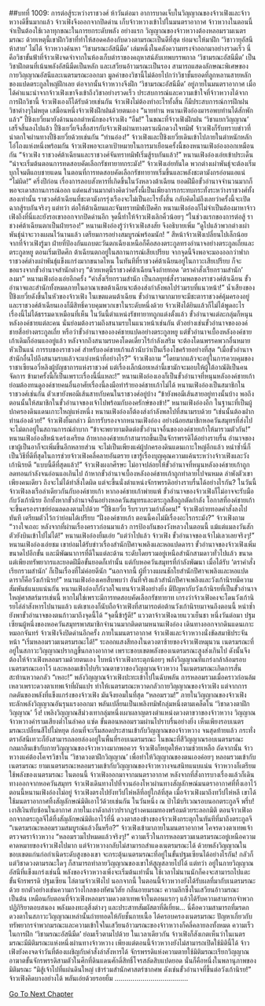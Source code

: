 ##บทที่ 1009: การต่อสู้ระหว่างราชวงศ์
ห้าวันต่อมา อาการบาดเจ็บในวิญญาณของจ้าวเฟิงและจ้าวหวางดีขึ้นมากแล้ว
จ้าวเฟิงจึงออกจากปิดด่าน เก็บจ้าวหวางเข้าไปในมนตราอากาศ จ้าวหวางในตอนนี้จำเป็นต้องใช้เวลาทุกขณะในการยกระดับพลัง
อย่างแรก วิญญาณของจ้าวหวางต้องหลอมรวมเนตรมรณะ ด้วยเหตุนี้เขาฝึกวิชาที่ทำให้สอดคล้องกับดวงตามรณะเป็นดีที่สุด ย่อมจะให้มาฝึก ‘วิชาวายุอัสนีห้าสาย’ ไม่ได้
จ้าวหวางค้นหา ‘วิชามรณะอัสนีมืด’ เล่มหนึ่งในคลังความทรงจำออกมาอย่างรวดเร็ว
นี่คือวิชาขั้นฟ้าที่จ้าวเฟิงจดจำจากในห้องเก็บตำราของคฤหาสน์ลับเทพบรรพกาล
‘วิชามรณะอัสนีมืด’ เป็นวิชาฝึกตนที่เน้นพลังอัสนีมืดเป็นหลัก และเสวียนอ้าวมรณะเป็นรอง สามารถแสดงลักษณะพิเศษของกายวิญญาณอัสนีและเนตรมรณะออกมา
มูลค่าของวิชานี้ไม่ด้อยไปกว่าวิชาชั้นยอดที่ลูกหลานสายหลักของแปดตระกูลใหญ่ฝึกเลย
ต่อจากนั้นจ้าวหวางจึงฝึก ‘วิชามรณะอัสนีมืด’ อยู่ภายในมนตราอากาศ เมื่อได้คำแนะนำจากจ้าวเฟิงเขาจึงเข้าถึงวิชาอย่างรวดเร็ว
ประสบการณ์และความเข้าใจที่จ้าวหวางได้จากการฝึกวิชานี้ จ้าวเฟิงเองก็ได้รับด้วยเช่นกัน
จ้าวเฟิงไม่ต้องทำอะไรทั้งสิ้น ก็มีประสบการณ์การฝึกฝนวิชาต่างๆไม่หยุด เสมือนหนึ่งจ้าวเฟิงฝึกฝนด้วยตนเอง
“นายท่าน หนานเฟิงอ๋องมารอพบท่านได้สักพักแล้ว”
ปี้ชิงเยวี่ยมายังด้านนอกตำหนักของจ้าวเฟิง
“อืม!”
ในขณะที่จ้าวเฟิงฝึกฝน ‘วิชาแยกวิญญาณ’ เสร็จสิ้นลงไปแล้ว ปี้ชิงเยวี่ยจึงสื่อสารกับจ้าวเฟิงผ่านทางตราผนึกดวงใจทมิฬ
จ้าวเฟิงก็รับทราบข่าวที่น่าตกใจผ่านทางปี้ชิงเยวี่ยด้วยเช่นกัน
“ท่านอ๋อง!”
จ้าวเฟิงและปี้ชิงเยวี่ยเดินเข้าไปภายในตำหนักหลักโอ่โถงแห่งหนึ่งพร้อมกัน
จ้าวเฟิงพอจะเดาเป้าหมายในการมาเยือนครั้งนี้ของหนานเฟิงอ๋องออกเหมือนกัน
“จ้าวเฟิง ราชวงศ์ต้าเฉียนและราชวงศ์จันทราทมิฬเริ่มสู้รบกันแล้ว!”
หนานเฟิงอ๋องเอ่ยเข้าประเด็น
“น่าจะเริ่มต้นตอนการทดสอบคัดเลือกรัชทายาทกระมัง!”
จ้าวเฟิงเอ่ยทันใด
พวกต่างเผ่าพันธุ์จะต้องเริ่มบุกโจมตีแถบชายแดน ในตอนที่การทดสอบคัดเลือกรัชทายาทเริ่มขึ้นและพลังชะตามังกรอ่อนแอแน่
“ไม่ผิด!”
ครึ่งปีก่อน เรื่องการลอบสังหารที่เกิดขึ้นในวังหลวงต้าเฉียน ยอดฝีมือขั้วอำนาจจำนวนมากก็พอจะเดาสถานการณ์ออก
แต่คนส่วนมากต่างคิดว่าครั้งนี้เป็นเพียงการกระทบกระทั่งระหว่างราชวงศ์ทั้งสองเท่านั้น ราชวงศ์ต้าเฉียนที่ชะตามังกรรุ่งเรืองจะไม่เป็นอะไรทั้งสิ้น
กลับคิดไม่ถึงเลยว่าครั้งนี้จะเปิดฉากสู้รบกันจริงๆ
แต่ทว่า ต่อให้ต้าเฉียนและจันทราทมิฬเปิดศึก หนานเฟิงอ๋องก็ไม่จำเป็นต้องมาหาจ้าวเฟิงถึงที่นี่และยังรอเขาออกจากปิดด่านอีก จุดนี้ทำให้จ้าวเฟิงเลิกคิ้วน้อยๆ
“ในช่วงแรกของการต่อสู้ ราชวงศ์ต้าเฉียนตกเป็นฝ่ายรอง!”
หนานเฟิงอ๋องรู้ว่าจ้าวเฟิงสงสัย จึงอธิบายเพิ่ม
“ดูไปแล้วพวกต่างเผ่าพันธุ์น่าจะวางแผนไว้นานแล้ว เตรียมการอย่างสมบูรณ์พร้อมนัก! ”
สีหน้าจ้าวเฟิงเปลี่ยนไปเล็กน้อย
จากที่จ้าวเฟิงรู้มา ฝ่ายที่ป้องกันแถบตะวันตกเฉียงเหนือก็คือสองตระกูลทรงอำนาจอย่างตระกูลเถี่ยและตระกูลหยู
ตอนเริ่มเปิดศึก ต้าเฉียนตกอยู่ในสถานการณ์เสียเปรียบ จากจุดนี้จึงพอจะมองออกว่าฟากราชวงศ์ต่างเผ่าพันธุ์แข็งแกร่งมากขนาดไหน
ในทันทีที่ราชวงศ์ต้าเฉียนอยู่ในภาวะเสียเปรียบ ก็จะขอแรงจากขั้วอำนาจสำนักต่างๆ
“ด้วยเหตุนี้ราชวงศ์ต้าเฉียนจึงถ่ายทอด ‘ตราคำสั่งเรียกรวมสำนัก’ ลงมา”
หนานเฟิงอ๋องเอ่ยอีกครั้ง
“คำสั่งเรียกรวมสำนัก เป็นกลยุทธ์สั่งรวมพลของราชวงศ์ต้าเฉียน ขั้วอำนาจและสำนักทั้งหมดภายในอาณาเขตต้าเฉียนจะต้องส่งกำลังพลไปร่วมรบที่แนวหน้า!”
น้ำเสียงของปี้ชิงเยวี่ยดังขึ้นในหัวของจ้าวเฟิง
ในเขตแดนต้าเฉียน ขั้วอำนาจมากมายจะมีชะตาราชวงศ์คุ้มครองอยู่ และราชวงศ์ต้าเฉียนเองก็มีสิทธิ์ควบคุมพวกเขาในระดับหนึ่งด้วย
จ้าวเฟิงได้ยินแล้วก็ไม่ได้พูดอะไร
เรื่องนี้ไม่ได้ธรรมดาเหมือนที่เห็น
ในวันนี้ตำแหน่งรัชทายาทถูกแต่งตั้งแล้ว ขั้วอำนาจแต่ละกลุ่มก็หนุนหลังองค์ชายแต่ละคน
นั่นย่อมต้องรวมถึงสนามรบในแนวหน้าเช่นกัน ตัวอย่างเช่นขั้วอำนาจขององค์ชายสี่อย่างตระกูลเถี่ย หรือว่าขั้วอำนาจขององค์ชายแปดอย่างตระกูลหยู
แต่ขั้วอำนาจเบื้องหลังองค์ชายเก้าเดิมก็อ่อนแออยู่แล้ว หลังจากถึงสนามรบคงโดดเดี่ยวไร้กำลังเสริม จะต้องโดนพรรคพวกอื่นหมายหัวเป็นแน่
การรบของราชวงศ์ สำหรับองค์ชายเก้าแล้วนับว่าเป็นเรื่องโชคร้ายอย่างที่สุด
“เมื่อขั้วอำนาจสำนักอื่นไปถึงสนามรบแล้วจะแบ่งหน้าที่อย่างไร?”
จ้าวเฟิงถาม
“โดยมากแล้วจะอยู่ในการควบคุมของราชาเซียนอวี่หลิงผู้บัญชาการแห่งราชวงศ์ แต่เรื่องเล็กน้อยเหล่านี้เขามักจะมอบให้ผู้ใต้อาณัติเป็นคนจัดการ ข้ามาครั้งนี้ก็เป็นเพราะเรื่องนี้นี่แหละ!”
หนานเฟิงอ๋องเองก็เป็นขั้วอำนาจที่หนุนหลังองค์ชายเก้า ย่อมต้องทนดูองค์ชายคนอื่นอาศัยเรื่องนี้ลงมือทำร้ายองค์ชายเก้าไม่ได้
หนานเฟิงอ๋องเป็นสมาชิกในราชวงศ์เช่นกัน ตัวเขายังพอมีเส้นสายกับคนในราชวงศ์อยู่บ้าง
“ข้ายังพอมีเส้นสายอยู่ทางนั้นบ้าง พอถึงตอนนั้นให้สมาชิกในขั้วอำนาจของเจ้าไปพร้อมกับองครักษ์ของข้า!”
หนานเฟิงอ๋องอีก
ในฐานะที่เป็นผู้ปกครองดินแดนเกาะใหญ่แห่งหนึ่ง หนานเฟิงอ๋องก็ต้องส่งกำลังพลไปที่สนามรบด้วย
“เช่นนั้นต้องฝากท่านอ๋องด้วย!”
จ้าวเฟิงยิ้มกล่าว
มีการรับรองจากหนานเฟิงอ๋อง อย่างน้อยสมาชิกหอควันสมุทรที่ส่งไปจะไม่ตกอยู่ในสถานการณ์ลำบาก
“ข้าจะพยายามติดต่อขั้วอำนาจอื่นขององค์ชายเก้าให้มารวมตัวกัน!”
หนานเฟิงอ๋องสีหน้าเคร่งเครียด
ถ้าหากองค์ชายเก้าสามารถขึ้นเป็นจักรพรรดิได้อย่างราบรื่น อำนาจของเขาผู้เป็นอาก็จะเพิ่มขึ้นอีกหลายส่วน จะไม่เป็นเพียงแค่ผู้ปกครองดินแดนเกาะใหญ่อีกแล้ว
หนำซ้ำนี่ก็เป็นวิธีที่ดีที่สุดในการช่วยจ้าวเฟิงคลี่คลายอันตราย เขารู้เรื่องบุญคุณความแค้นระหว่างจ้าวเฟิงและวังเก้านิรยดี
“แบบนี้ดีที่สุดแล้ว!”
จ้าวเฟิงผงกศีรษะ
ไม่อาจปล่อยให้ขั้วอำนาจที่หนุนหลังองค์ชายเก้าถูกลดทอนกำลังจนอ่อนแอเกินไป
ถ้าหากขั้วอำนาจเบื้องหลังองค์ชายเก้าถูกทำลายไปจนหมด ลำพังตัวเขาเพียงคนเดียว ถึงจะไม่ได้ทำสิ่งใดผิด แต่จะขึ้นนั่งตำแหน่งจักรพรรดิอย่างราบรื่นได้อย่างไรกัน?
ในวันนี้ จ้าวเฟิงลงเรือลำเดียวกันกับองค์ชายเก้า
หากองค์ชายเก้าพ่ายแพ้ ขั้วอำนาจของจ้าวเฟิงก็ไม่อาจจะรับมือกับวังเก้านิรย
อีกทั้งหากขั้วอำนาจอื่นอย่างหอควันสมุทรและตระกูลสือถูกตัดกำลัง โอกาสที่องค์ชายเก้าจะขึ้นครองราชย์ย่อมลดลงตามไปด้วย
“ปี้ชิงเยวี่ย รีบรวบรวมกำลังคน!”
จ้าวเฟิงถ่ายทอดคำสั่งลงไปทันที
เตรียมตัวไว้กว่าย่อมได้เปรียบ
“ฝั่งองค์ชายเก้า ตอนนี้คงไม่มีเรื่องอะไรกระมัง?”
จ้าวเฟิงถาม
“วางใจเถอะ หลังจากที่ผ่านเรื่องคราวก่อนมาแล้ว การป้องกันของวังหลวงในตอนนี้ แม้แต่แมลงวันสักตัวยังบินเข้าไปไม่ได้!”
หนานเฟิงอ๋องยิ้มเอ่ย
“แต่ว่าไปแล้ว จ้าวเฟิง ขั้วอำนาจของเจ้าไม่เลวเลยจริงๆ!”
หนานเฟิงอ๋องเอ่ยชม
เขาย่อมได้รับข่าวเรื่องสำนักปีศาจเพลิงและหอแปดดารา
ขั้วอำนาจของจ้าวเฟิงเพิ่มขนาดไปอีกขั้น และมีพัฒนาการที่ดีในแต่ละด้าน ระดับโดยรวมอยู่เหนือสำนักสามดาวทั่วไปแล้ว ขนาดแต่เพียงทรัพยากรและยอดฝีมือขั้นยอดก็เท่านั้น
แต่กับหอควันสมุทรที่กำลังพัฒนา เมื่อได้รับ ‘ตราคำสั่งเรียกรวมสำนัก’ ก็เป็นเรื่องที่ไม่ค่อยดีนัก
“นอกจากนี้ ผู้ที่วางแผนชักใยสำนักปีศาจเพลิงและหอแปดดาราก็คือวังเก้านิรย!”
หนานเฟิงอ๋องเคยสืบพบว่า อันที่จริงแล้วสำนักปีศาจเพลิงและวังเก้านิรยมีความสัมพันธ์แนบแน่นกัน
หนานเฟิงอ๋องก็กังวลใจแทนจ้าวเฟิงอย่างยิ่ง มีปัญหากับวังเก้านิรยที่เป็นขั้วอำนาจใหญ่ศาสตร์มารเช่นนี้ หากไม่ใช่เพราะมีการทดสอบคัดเลือกรัชทายาท เกรงว่าจ้าวเฟิงคงจะโดนวังเก้านิรยไล่ล่าสังหารไปนานแล้ว
แต่เขาเองก็นับถือจ้าวเฟิงที่สามารถต่อต้านวังเก้านิรยมาจนถึงตอนนี้ หนำซ้ำยังพาขั้วอำนาจของตนก้าวมาถึงจุดนี้ได้
“จุดนี้ข้ารู้ดี!”
แววตาจ้าวเฟิงฉายแววเย็นชา
หนึ่งวันต่อมา
ปฐมเซียนผู้หนึ่งของหอควันสมุทรพาสมาชิกจำนวนมากติดตามหนานเฟิงอ๋อง เดินทางออกจากดินแดนเกาะหมอกจันทร์
จ้าวเฟิงจึงปิดด่านอีกครั้ง
ภายในมนตราอากาศ
จ้าวเฟิงและจ้าวหวางนั่งขัดสมาธิประจันหน้า
“เริ่มหลอมรวมเนตรมรณะได้!”
ระลอกแสงสีทองในดวงตาซ้ายของจ้าวเฟิงหมุนวน เนตรมรณะที่อยู่ในสภาวะวิญญาณปรากฏขึ้นกลางอากาศ
เพราะขอบเขตพลังของเนตรมรณะสูงส่งเกินไป ดังนั้นจึงต้องให้จ้าวเฟิงหลอมรวมด้วยตนเอง
ใบหน้าจ้าวเฟิงกระตุกน้อยๆ พลังวิญญาณที่แกร่งกล้าล้อมรอบเนตรมรณะเอาไว้ และหลอมเข้าไปบริเวณตาขวาของวิญญาณจ้าวหวาง
ในเนตรมรณะเกิดการสั่นสะท้านหวาดกลัว
“เหอะ!”
พลังวิญญาณจ้าวเฟิงปะทะเข้าไปในฉับพลัน
การหลอมรวมเมื่อคราวก่อนล้มเหลวเพราะดวงตาเทพเจ้าที่ผันแปร ทำให้เนตรมรณะหวาดกลัวกายวิญญาณของจ้าวเฟิง
แต่จากการกดดันของพลังที่แข็งแกร่งของจ้าวเฟิง มันจึงยอมในที่สุด
“หลอมรวม!”
ภายในวิญญาณของจ้าวเฟิงทะลักพลังวิญญาณอันรุนแรงออกมา พลันเปลี่ยนเป็นเพลิงทมิฬกลุ่มหนึ่งตามเคล็ดใน ‘วิชาดวงตาฝึกวิญญาณ’
วิ้ง!
เพลิงวิญญาณสีม่วงเทากลุ่มหนึ่งเผาผลาญตรงตำแหน่งดวงตาขวาของจ้าวหวาง
วิญญาณจ้าวหวางคำรามเสียงต่ำในลำคอ
แซ่ด
ขั้นตอนหลอมรวมผ่านไปราบรื่นอย่างยิ่ง เห็นเพียงรอบเนตรมรณะเปลี่ยนสีไปไม่หยุด ก่อนที่จะเริ่มสอดประสานเข้ากับวิญญาณของจ้าวหวาง
จนสุดท้ายแล้ว กระทั่งตราอัสนีเทวะก็ยังสามารถลอยล่องอยู่ในพื้นที่รอบเนตรมรณะ
ในขณะที่สีวิญญาณรอบเนตรมรณะกลมกลืนเข้ากับกายวิญญาณของจ้าวหวางมากพอควร จ้าวเฟิงก็หยุดให้ความช่วยเหลือ
ถัดจากนั้น จ้าวหวางแค่ต้องโคจรวิชาใน ‘วิชาดวงตาฝึกวิญญาณ’ เพื่อทำให้วิญญาณของตนเองค่อยๆ หลอมรวมเข้ากับเนตรมรณะ
ยามเนตรมรณะหลอมรวมเข้ากับวิญญาณของจ้าวหวางจนสนิทแนบแน่น
จ้าวหวางก็เตรียมใช้พลังของเนตรมรณะ
ในตอนนี้ จ้าวเฟิงออกมาจากมนตราอากาศ หลังจากที่สั่งการบางเรื่องแล้วก็เดินทางออกจากหอควันสมุทร
จ้าวเฟิงเดินทางไปที่จวนอ๋องโหวผ่านทางสัญลักษณ์มนตราอากาศที่ทิ้งเอาไว้
ตอนนี้หนานเฟิงอ๋องไม่อยู่ จ้าวเฟิงตรงไปยังทวีปไห่หลีที่อยู่ใกล้ที่สุด
เมื่อจ้าวเฟิงมาถึงทวีปไห่หลี เขาได้ใช้มนตราอากาศทิ้งสัญลักษณ์มิติเอาไว้ด้วยเช่นกัน
ในวันหนึ่ง ณ ป่าไม้บริเวณรอบนอกตระกูลจี
พรึ่บ!
เงาสีเงินทับซ้อนในอากาศ ภายในเงาดังกล่าวปรากฏร่างคนผมทองพร้อมด้วยระลอกมิติ
ตอนจ้าวเฟิงออกจากตระกูลจีได้ทิ้งสัญลักษณ์มิติเอาไว้ที่นี่
ดวงตาสองข้างของจ้าวเฟิงกระตุกในทันทีที่มาถึงตระกูลจี
“เนตรมรณะหลอมรวมสมบูรณ์แล้วงั้นหรือ?”
จ้าวเฟิงเข้ามาภายในมนตราอากาศ โคจรดวงตาเทพเจ้าตรวจตราจ้าวหวาง
“หลอมรวมไปหมดแล้วจริงๆ!”
ความเร็วในการหลอมรวมเนตรมรณะอยู่เหนือความคาดหมายของจ้าวเฟิงไปมาก
แต่จ้าวหวางกลับไม่สามารถสำแดงเนตรมรณะได้
ด้วยพลังวิญญาณในขอบเขตแก่นก่อกำเนิดระดับสูงของเขา จะกระตุ้นเนตรมรณะที่อยู่ในขั้นปฐมเซียนได้อย่างไรกัน!
กลัวก็แต่วิชาดวงตามรณะใดๆ ก็สามารถทำลายวิญญาณของเขาให้สูญสลายไปได้
แต่ทว่า อยู่ในกายวิญญาณอัสนีที่แข็งแกร่งเช่นนี้ พลังของจ้าวหวางเพิ่งจะเริ่มต้นเท่านั้น
ใช้เวลาไม่นานนักก็คงจะสามารถไปแตะขั้นจักรพรรดิ ปฐมเซียน ไล่ตามจ้าวเฟิงไป
นอกจากนี้ ในตอนนี้จ้าวหวางยังได้รับผลที่มากับเนตรมรณะด้วย
ยกตัวอย่างเช่นความกว้างไกลของทัศนวิสัย กลิ่นอายมรณะ ความลึกซึ้งในเสวียนอ้าวมรณะ เป็นต้น
เหมือนกับตอนที่จ้าวเฟิงหลอมรวมดวงตาเทพเจ้าในตอนแรกๆ แล้วได้รับความสามารถจำพวกปฏิกิริยาตอบสนอง พลังมองทะลุสิ่งต่างๆ และประสาทสัมผัสตาที่ดีเยี่ยม...
นี่คือความสามารถที่มรดกดวงตาในสภาวะวิญญาณเหล่านั้นถ่ายทอดให้กับชั้นกายเนื้อ
ได้ครอบครองเนตรมรณะ ปัญหาเกี่ยวกับทรัพยากรจำพวกมรณะและความเข้าใจในเสวียนอ้าวมรณะของจ้าวหวางก็คลี่คลายลงทั้งหมด ความเร็วในการฝึก ‘วิชามรณะอัสนีมืด’ ย่อมเร็วตามไปด้วย
ในเวลาเดียวกัน จ้าวเฟิงก็สังเกตเห็นว่าในเนตรมรณะมีมิติมรณะแห่งหนึ่งผ่านทางจ้าวหวาง เพียงแต่ตอนนี้จ้าวหวางยังไม่สามารถเปิดใช้มิตินี้ได้
จ้าวเฟิงยังคงจดจำวันที่ต้องเผชิญกับคำสั่งล่าสังหารได้ จักรพรรดิแห่งความตายใช้มิติมรณะเรียกวิญญาณอาฆาตขั้นจักรพรรดิสามตัวในศึกที่ดินแดนศักดิ์สิทธิ์โจรสลัดสิบแปดยอด
นั่นก็คือหนึ่งในพลานุภาพของมิติมรณะ
“มิสู้เจ้าไปที่แผ่นดินใหญ่ เข้าร่วมสำนักศาสตร์ซากศพ ดังเช่นขั้วอำนาจที่ขึ้นต่อวังเก้านิรย!”
จ้าวเฟิงคิดบางอย่างได้ พลันเอ่ยด้วยรอยยิ้ม
.....................................


[Go To Next Chapter]( ./247.md)